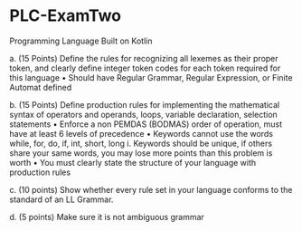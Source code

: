 # PLC-ExamTwo
Programming Language Built on Kotlin

a. (15 Points) Define the rules for recognizing all lexemes as their proper token, and
clearly define integer token codes for each token required for this language • Should have Regular Grammar, Regular Expression, or Finite Automat
defined

b. (15 Points) Define production rules for implementing the mathematical syntax of operators and operands, loops, variable declaration, selection statements
• Enforce a non PEMDAS (BODMAS) order of operation, must have at least 6 levels of precedence
• Keywords cannot use the words while, for, do, if, int, short, long
    i. Keywords should be unique, if others share your same words, you
may lose more points than this problem is worth
• You must clearly state the structure of your language with production
rules

c. (10 points) Show whether every rule set in your language conforms to the
standard of an LL Grammar.

d. (5 points) Make sure it is not ambiguous grammar
